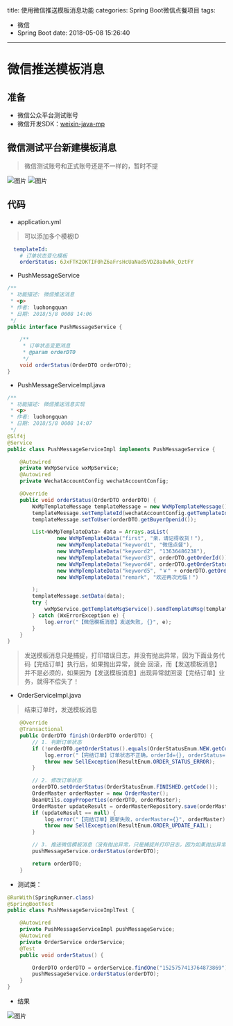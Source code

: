 title: 使用微信推送模板消息功能
categories: Spring Boot微信点餐项目
tags:
  - 微信
  - Spring Boot
date: 2018-05-08 15:26:40
---
# 微信推送模板消息  

## 准备  

* 微信公众平台测试账号  
* 微信开发SDK：[weixin-java-mp](https://github.com/Wechat-Group/weixin-java-tools)  

## 微信测试平台新建模板消息  

> 微信测试账号和正式账号还是不一样的，暂时不提  

![图片](/images/winxi-muban-message1.png)
![图片](/images/winxi-muban-message2.png)

## 代码  

* application.yml  

> 可以添加多个模板ID  

```yaml
  templateId:
    # 订单状态变化模板
    orderStatus: 6JxFTK2OKTIF0hZ6aFrsHcUaNad5VDZ8a8wNk_OztFY
```

* PushMessageService   

```java
/**
 * 功能描述: 微信推送消息
 * <p>
 * 作者: luohongquan
 * 日期: 2018/5/8 0008 14:06
 */
public interface PushMessageService {

    /**
     * 订单状态变更消息
     * @param orderDTO
     */
    void orderStatus(OrderDTO orderDTO);
}
```
* PushMessageServiceImpl.java  

```java
/**
 * 功能描述: 微信推送消息实现
 * <p>
 * 作者: luohongquan
 * 日期: 2018/5/8 0008 14:07
 */
@Slf4j
@Service
public class PushMessageServiceImpl implements PushMessageService {

    @Autowired
    private WxMpService wxMpService;
    @Autowired
    private WechatAccountConfig wechatAccountConfig;

    @Override
    public void orderStatus(OrderDTO orderDTO) {
        WxMpTemplateMessage templateMessage = new WxMpTemplateMessage();
        templateMessage.setTemplateId(wechatAccountConfig.getTemplateId().get("orderStatus"));
        templateMessage.setToUser(orderDTO.getBuyerOpenid());

        List<WxMpTemplateData> data = Arrays.asList(
                new WxMpTemplateData("first", "亲，请记得收货！"),
                new WxMpTemplateData("keyword1", "微信点餐"),
                new WxMpTemplateData("keyword2", "13636486238"),
                new WxMpTemplateData("keyword3", orderDTO.getOrderId()),
                new WxMpTemplateData("keyword4", orderDTO.getOrderStatusEnum().getMessage()),
                new WxMpTemplateData("keyword5", "￥" + orderDTO.getOrderAmount()),
                new WxMpTemplateData("remark", "欢迎再次光临！")

        );
        templateMessage.setData(data);
        try {
            wxMpService.getTemplateMsgService().sendTemplateMsg(templateMessage);
        } catch (WxErrorException e) {
            log.error("【微信模板消息】发送失败, {}", e);
        }
    }
}
```
> 发送模板消息只是捕捉，打印错误日志，并没有抛出异常，因为下面业务代码【完结订单】执行后，如果抛出异常，就会
回滚，而【发送模板消息】并不是必须的，如果因为【发送模板消息】出现异常就回滚【完结订单】业务，就得不偿失了！      

* OrderServiceImpl.java  

> 结束订单时，发送模板消息  

```java
    @Override
    @Transactional
    public OrderDTO finish(OrderDTO orderDTO) {
        // 1. 判断订单状态
        if (!orderDTO.getOrderStatus().equals(OrderStatusEnum.NEW.getCode())) {
            log.error("【完结订单】订单状态不正确，orderId={}, orderStatus={}", orderDTO.getOrderId(), orderDTO.getOrderStatus());
            throw new SellException(ResultEnum.ORDER_STATUS_ERROR);
        }

        // 2. 修改订单状态
        orderDTO.setOrderStatus(OrderStatusEnum.FINISHED.getCode());
        OrderMaster orderMaster = new OrderMaster();
        BeanUtils.copyProperties(orderDTO, orderMaster);
        OrderMaster updateResult = orderMasterRepository.save(orderMaster);
        if (updateResult == null) {
            log.error("【完结订单】更新失败，orderMaster={}", orderMaster);
            throw new SellException(ResultEnum.ORDER_UPDATE_FAIL);
        }

        // 3. 推送微信模板消息（没有抛出异常，只是捕捉并打印日志，因为如果抛出异常，完结订单就会回滚了，推送消息并不是非常必需的）
        pushMessageService.orderStatus(orderDTO);

        return orderDTO;
    }
```  

* 测试类：  

```java
@RunWith(SpringRunner.class)
@SpringBootTest
public class PushMessageServiceImplTest {

    @Autowired
    private PushMessageServiceImpl pushMessageService;
    @Autowired
    private OrderService orderService;
    @Test
    public void orderStatus() {

        OrderDTO orderDTO = orderService.findOne("1525757413764873869");
        pushMessageService.orderStatus(orderDTO);
    }
}
```

* 结果  

![图片](/images/weixin_message3.jpg)  
